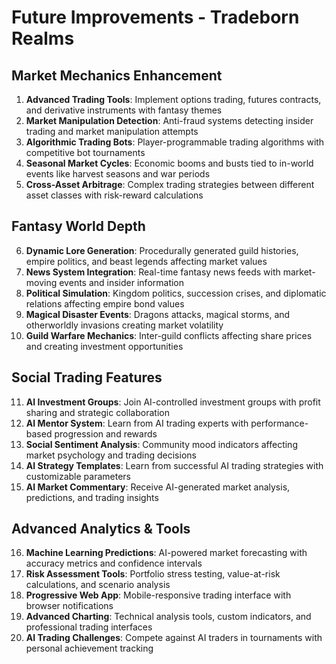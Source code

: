 # Future Improvements - Tradeborn Realms

## Market Mechanics Enhancement
1. **Advanced Trading Tools**: Implement options trading, futures contracts, and derivative instruments with fantasy themes
2. **Market Manipulation Detection**: Anti-fraud systems detecting insider trading and market manipulation attempts
3. **Algorithmic Trading Bots**: Player-programmable trading algorithms with competitive bot tournaments
4. **Seasonal Market Cycles**: Economic booms and busts tied to in-world events like harvest seasons and war periods
5. **Cross-Asset Arbitrage**: Complex trading strategies between different asset classes with risk-reward calculations

## Fantasy World Depth
6. **Dynamic Lore Generation**: Procedurally generated guild histories, empire politics, and beast legends affecting market values
7. **News System Integration**: Real-time fantasy news feeds with market-moving events and insider information
8. **Political Simulation**: Kingdom politics, succession crises, and diplomatic relations affecting empire bond values
9. **Magical Disaster Events**: Dragons attacks, magical storms, and otherworldly invasions creating market volatility
10. **Guild Warfare Mechanics**: Inter-guild conflicts affecting share prices and creating investment opportunities

## Social Trading Features
11. **AI Investment Groups**: Join AI-controlled investment groups with profit sharing and strategic collaboration
12. **AI Mentor System**: Learn from AI trading experts with performance-based progression and rewards
13. **Social Sentiment Analysis**: Community mood indicators affecting market psychology and trading decisions
14. **AI Strategy Templates**: Learn from successful AI trading strategies with customizable parameters
15. **AI Market Commentary**: Receive AI-generated market analysis, predictions, and trading insights

## Advanced Analytics & Tools
16. **Machine Learning Predictions**: AI-powered market forecasting with accuracy metrics and confidence intervals
17. **Risk Assessment Tools**: Portfolio stress testing, value-at-risk calculations, and scenario analysis
18. **Progressive Web App**: Mobile-responsive trading interface with browser notifications
19. **Advanced Charting**: Technical analysis tools, custom indicators, and professional trading interfaces
20. **AI Trading Challenges**: Compete against AI traders in tournaments with personal achievement tracking